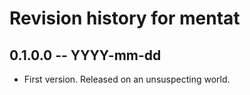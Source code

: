# Revision history for mentat

## 0.1.0.0  -- YYYY-mm-dd

* First version. Released on an unsuspecting world.
